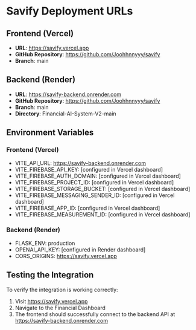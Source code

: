 # Savify Deployment URLs

## Frontend (Vercel)
- **URL**: https://savify.vercel.app
- **GitHub Repository**: https://github.com/Joohhnnyyy/savify
- **Branch**: main

## Backend (Render)
- **URL**: https://savify-backend.onrender.com
- **GitHub Repository**: https://github.com/Joohhnnyyy/savify
- **Branch**: main
- **Directory**: Financial-AI-System-V2-main

## Environment Variables

### Frontend (Vercel)
- VITE_API_URL: https://savify-backend.onrender.com
- VITE_FIREBASE_API_KEY: [configured in Vercel dashboard]
- VITE_FIREBASE_AUTH_DOMAIN: [configured in Vercel dashboard]
- VITE_FIREBASE_PROJECT_ID: [configured in Vercel dashboard]
- VITE_FIREBASE_STORAGE_BUCKET: [configured in Vercel dashboard]
- VITE_FIREBASE_MESSAGING_SENDER_ID: [configured in Vercel dashboard]
- VITE_FIREBASE_APP_ID: [configured in Vercel dashboard]
- VITE_FIREBASE_MEASUREMENT_ID: [configured in Vercel dashboard]

### Backend (Render)
- FLASK_ENV: production
- OPENAI_API_KEY: [configured in Render dashboard]
- CORS_ORIGINS: https://savify.vercel.app

## Testing the Integration
To verify the integration is working correctly:
1. Visit https://savify.vercel.app
2. Navigate to the Financial Dashboard
3. The frontend should successfully connect to the backend API at https://savify-backend.onrender.com